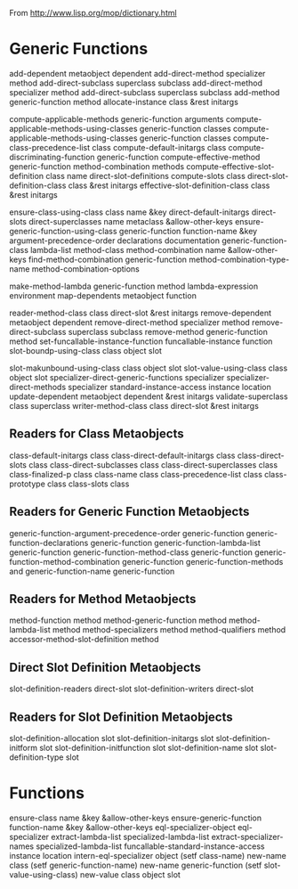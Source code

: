 From http://www.lisp.org/mop/dictionary.html

# Generic Functions

add-dependent metaobject dependent
add-direct-method specializer method
add-direct-subclass superclass subclass
add-direct-method specializer method
add-direct-subclass superclass subclass
add-method generic-function method
allocate-instance class &rest initargs

compute-applicable-methods generic-function arguments
compute-applicable-methods-using-classes generic-function classes
compute-applicable-methods-using-classes generic-function classes
compute-class-precedence-list class
compute-default-initargs class
compute-discriminating-function generic-function
compute-effective-method generic-function method-combination methods
compute-effective-slot-definition class name direct-slot-definitions
compute-slots class
direct-slot-definition-class class &rest initargs
effective-slot-definition-class class &rest initargs

ensure-class-using-class class name &key direct-default-initargs direct-slots direct-superclasses
name metaclass &allow-other-keys
ensure-generic-function-using-class generic-function function-name &key argument-precedence-order
declarations documentation generic-function-class lambda-list method-class method-combination
name &allow-other-keys
find-method-combination generic-function method-combination-type-name method-combination-options

make-method-lambda generic-function method lambda-expression environment
map-dependents metaobject function

reader-method-class class direct-slot &rest initargs
remove-dependent metaobject dependent
remove-direct-method specializer method
remove-direct-subclass superclass subclass
remove-method generic-function method
set-funcallable-instance-function funcallable-instance function
slot-boundp-using-class class object slot

slot-makunbound-using-class class object slot
slot-value-using-class class object slot
specializer-direct-generic-functions specializer
specializer-direct-methods specializer
standard-instance-access instance location
update-dependent metaobject dependent &rest initargs
validate-superclass class superclass
writer-method-class class direct-slot &rest initargs

## Readers for Class Metaobjects

class-default-initargs class
class-direct-default-initargs class
class-direct-slots class
class-direct-subclasses class
class-direct-superclasses class
class-finalized-p class
class-name class
class-precedence-list class
class-prototype class
class-slots class

## Readers for Generic Function Metaobjects

generic-function-argument-precedence-order generic-function
generic-function-declarations generic-function
generic-function-lambda-list generic-function
generic-function-method-class generic-function
generic-function-method-combination generic-function
generic-function-methods and generic-function-name generic-function

## Readers for Method Metaobjects

method-function method
method-generic-function method
method-lambda-list method
method-specializers method
method-qualifiers method
accessor-method-slot-definition method

## Direct Slot Definition Metaobjects

slot-definition-readers direct-slot
slot-definition-writers direct-slot

## Readers for Slot Definition Metaobjects

slot-definition-allocation slot
slot-definition-initargs slot
slot-definition-initform slot
slot-definition-initfunction slot
slot-definition-name slot
slot-definition-type slot


# Functions

ensure-class name &key &allow-other-keys
ensure-generic-function function-name &key &allow-other-keys
eql-specializer-object eql-specializer
extract-lambda-list specialized-lambda-list
extract-specializer-names specialized-lambda-list
funcallable-standard-instance-access instance location
intern-eql-specializer object
(setf class-name) new-name class
(setf generic-function-name) new-name generic-function
(setf slot-value-using-class) new-value class object slot
